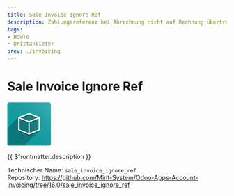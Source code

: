 ```yaml
---
title: Sale Invoice Ignore Ref
description: Zahlungsreferenz bei Abrechnung nicht auf Rechnung übertragen.
tags:
- HowTo
- Drittanbieter
prev: ./invoicing
---
```

# Sale Invoice Ignore Ref

![icon_oms_box](attachments/icon_oms_box.png)

{{ $frontmatter.description }}

Technischer Name: `sale_invoice_ignore_ref`\
Repository: <https://github.com/Mint-System/Odoo-Apps-Account-Invoicing/tree/16.0/sale_invoice_ignore_ref>